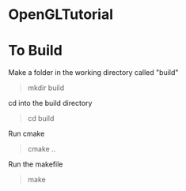 # OpenGLTutorial

# To Build

Make a folder in the working directory called "build"
> mkdir build

cd into the build directory
> cd build

Run cmake
> cmake ..

Run the makefile
> make
